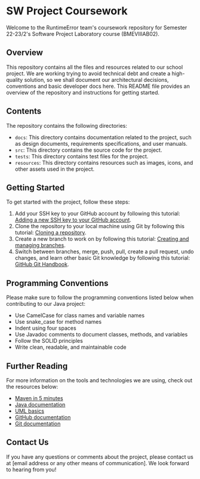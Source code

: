 # SW Project Coursework

Welcome to the RuntimeError team's coursework repository for Semester 22-23/2's Software Project Laboratory course (BMEVIIIAB02).

## Overview

This repository contains all the files and resources related to our school project. We are working trying to avoid technical debt and create a high-quality solution, so we shall document our architectural decisions, conventions and basic developer docs here. This README file provides an overview of the repository and instructions for getting started.

## Contents

The repository contains the following directories:

- `docs`: This directory contains documentation related to the project, such as design documents, requirements specifications, and user manuals.
- `src`: This directory contains the source code for the project.
- `tests`: This directory contains test files for the project.
- `resources`: This directory contains resources such as images, icons, and other assets used in the project.

## Getting Started

To get started with the project, follow these steps:

1. Add your SSH key to your GitHub account by following this tutorial: [Adding a new SSH key to your GitHub account](https://docs.github.com/en/authentication/connecting-to-github-with-ssh/adding-a-new-ssh-key-to-your-github-account).
2. Clone the repository to your local machine using Git by following this tutorial: [Cloning a repository](https://docs.github.com/en/repositories/creating-and-managing-repositories/cloning-a-repository).
3. Create a new branch to work on by following this tutorial: [Creating and managing branches](https://docs.github.com/en/desktop/contributing-and-collaborating-using-github-desktop/creating-and-managing-branches).
4. Switch between branches, merge, push, pull, create a pull request, undo changes, and learn other basic Git knowledge by following this tutorial: [GitHub Git Handbook](https://guides.github.com/introduction/git-handbook/).

## Programming Conventions

Please make sure to follow the programming conventions listed below when contributing to our Java project:

- Use CamelCase for class names and variable names
- Use snake_case for method names
- Indent using four spaces
- Use Javadoc comments to document classes, methods, and variables
- Follow the SOLID principles
- Write clean, readable, and maintainable code

## Further Reading

For more information on the tools and technologies we are using, check out the resources below:

- [Maven in 5 minutes](https://maven.apache.org/guides/getting-started/maven-in-five-minutes.html)
- [Java documentation](https://docs.oracle.com/en/java/)
- [UML basics](https://www.tutorialspoint.com/uml/uml_basics.htm)
- [GitHub documentation](https://docs.github.com/en)
- [Git documentation](https://git-scm.com/doc)

## Contact Us

If you have any questions or comments about the project, please contact us at [email address or any other means of communication]. We look forward to hearing from you!
